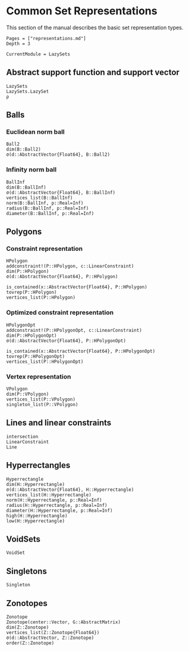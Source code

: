# Common Set Representations

This section of the manual describes the basic set representation types.

```@contents
Pages = ["representations.md"]
Depth = 3
```

```@meta
CurrentModule = LazySets
```

## Abstract support function and support vector

```@docs
LazySets
LazySets.LazySet
ρ
```

## Balls

### Euclidean norm ball

```@docs
Ball2
dim(B::Ball2)
σ(d::AbstractVector{Float64}, B::Ball2)
```

### Infinity norm ball

```@docs
BallInf
dim(B::BallInf)
σ(d::AbstractVector{Float64}, B::BallInf)
vertices_list(B::BallInf)
norm(B::BallInf, p::Real=Inf)
radius(B::BallInf, p::Real=Inf)
diameter(B::BallInf, p::Real=Inf)
```

## Polygons

### Constraint representation

```@docs
HPolygon
addconstraint!(P::HPolygon, c::LinearConstraint)
dim(P::HPolygon)
σ(d::AbstractVector{Float64}, P::HPolygon)

is_contained(x::AbstractVector{Float64}, P::HPolygon)
tovrep(P::HPolygon)
vertices_list(P::HPolygon)
```

### Optimized constraint representation

```@docs
HPolygonOpt
addconstraint!(P::HPolygonOpt, c::LinearConstraint)
dim(P::HPolygonOpt)
σ(d::AbstractVector{Float64}, P::HPolygonOpt)

is_contained(x::AbstractVector{Float64}, P::HPolygonOpt)
tovrep(P::HPolygonOpt)
vertices_list(P::HPolygonOpt)
```

### Vertex representation

```@docs
VPolygon
dim(P::VPolygon)
vertices_list(P::VPolygon)
singleton_list(P::VPolygon)
```

## Lines and linear constraints

```@docs
intersection
LinearConstraint
Line
```

## Hyperrectangles

```@docs
Hyperrectangle
dim(H::Hyperrectangle)
σ(d::AbstractVector{Float64}, H::Hyperrectangle)
vertices_list(H::Hyperrectangle)
norm(H::Hyperrectangle, p::Real=Inf)
radius(H::Hyperrectangle, p::Real=Inf)
diameter(H::Hyperrectangle, p::Real=Inf)
high(H::Hyperrectangle)
low(H::Hyperrectangle)
```

## VoidSets

```@docs
VoidSet
```

## Singletons

```@docs
Singleton
```

## Zonotopes

```@docs
Zonotope
Zonotope(center::Vector, G::AbstractMatrix)
dim(Z::Zonotope)
vertices_list(Z::Zonotope{Float64})
σ(d::AbstractVector, Z::Zonotope)
order(Z::Zonotope)
```
